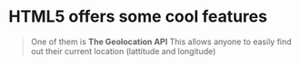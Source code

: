 # HTML5 offers some cool features #

> One of them is **The Geolocation API**
 This allows anyone to easily find out their current location (lattitude and longitude)